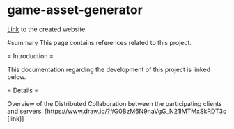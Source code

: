 game-asset-generator
====================
[Link](http://goo.gl/kuIKZR) to the created website.


#summary This page contains references related to this project.

= Introduction =

This documentation regarding the development of this project is linked below.


= Details =

Overview of the Distributed Collaboration between the participating clients and servers. [https://www.draw.io/?#G0BzM6N9naVgG_N21lMTMxSkRDT3c [link]]
